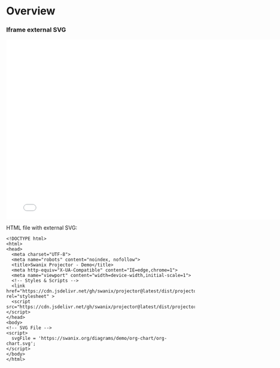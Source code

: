 # Overview

### Iframe external SVG

<iframe allowfullscreen frameborder="0" style="width:780px; height:480px" src="./demo/"></iframe>

HTML file with external SVG:

```
<!DOCTYPE html>
<html>
<head>
  <meta charset="UTF-8">
  <meta name="robots" content="noindex, nofollow">
  <title>Swanix Projector - Demo</title>
  <meta http-equiv="X-UA-Compatible" content="IE=edge,chrome=1">
  <meta name="viewport" content="width=device-width,initial-scale=1">
  <!-- Styles & Scripts -->
  <link href="https://cdn.jsdelivr.net/gh/swanix/projector@latest/dist/projector.min.css" rel="stylesheet" >
  <script src="https://cdn.jsdelivr.net/gh/swanix/projector@latest/dist/projector.min.js"></script>
</head>
<body>
<!-- SVG File -->
<script>
  svgFile = 'https://swanix.org/diagrams/demo/org-chart/org-chart.svg';
</script>
</body>
</html>
```